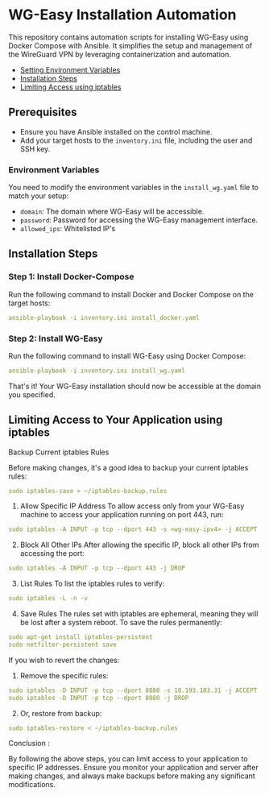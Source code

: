 # WG-Easy Installation Automation
This repository contains automation scripts for installing WG-Easy using Docker Compose with Ansible. It simplifies the setup and management of the WireGuard VPN by leveraging containerization and automation.

- [Setting Environment Variables](#environment-variables)
- [Installation Steps](#installation-steps)
- [Limiting Access using iptables](#limiting-access-to-your-application-using-iptables)
## Prerequisites

- Ensure you have Ansible installed on the control machine.
- Add your target hosts to the `inventory.ini` file, including the user and SSH key.

### Environment Variables

You need to modify the environment variables in the `install_wg.yaml` file to match your setup:

- `domain`: The domain where WG-Easy will be accessible.
- `password`: Password for accessing the WG-Easy management interface.
- `allowed_ips`: Whitelisted IP's

## Installation Steps

### Step 1: Install Docker-Compose

Run the following command to install Docker and Docker Compose on the target hosts:

```yaml
ansible-playbook -i inventory.ini install_docker.yaml
```
### Step 2: Install WG-Easy
Run the following command to install WG-Easy using Docker Compose:

```yaml
ansible-playbook -i inventory.ini install_wg.yaml
```

That's it! Your WG-Easy installation should now be accessible at the domain you specified.

## Limiting Access to Your Application using iptables
Backup Current iptables Rules

Before making changes, it's a good idea to backup your current iptables rules:
```yaml
sudo iptables-save > ~/iptables-backup.rules
```
1. Allow Specific IP Address
To allow access only from your WG-Easy machine to access your application running on port 443, run:
```yaml
sudo iptables -A INPUT -p tcp --dport 443 -s <wg-easy-ipv4> -j ACCEPT
```
2. Block All Other IPs
After allowing the specific IP, block all other IPs from accessing the port:
 ```yaml
 sudo iptables -A INPUT -p tcp --dport 443 -j DROP
 ```
3. List Rules
To list the iptables rules to verify:
```yaml
sudo iptables -L -n -v
```
4. Save Rules
The rules set with iptables are ephemeral, meaning they will be lost after a system reboot. To save the rules permanently:
```yaml
sudo apt-get install iptables-persistent
sudo netfilter-persistent save
```
If you wish to revert the changes:

1. Remove the specific rules:
```yaml
sudo iptables -D INPUT -p tcp --dport 8080 -s 18.193.103.31 -j ACCEPT
sudo iptables -D INPUT -p tcp --dport 8080 -j DROP
```
2. Or, restore from backup:
```yaml
sudo iptables-restore < ~/iptables-backup.rules
```
Conclusion :

By following the above steps, you can limit access to your application to specific IP addresses. Ensure you monitor your application and server after making changes, and always make backups before making any significant modifications.

